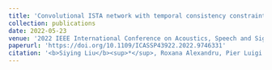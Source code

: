 ```yaml
---
title: 'Convolutional ISTA network with temporal consistency constraints for video reconstruction from event cameras'
collection: publications
date: 2022-05-23
venue: '2022 IEEE International Conference on Acoustics, Speech and Signal Processing (ICASSP)'
paperurl: 'https://doi.org/10.1109/ICASSP43922.2022.9746331'
citation: '<b>Siying Liu</b><sup>*</sup>, Roxana Alexandru, Pier Luigi Dragott. (2020).&quot; <i>ICASSP 2022-2022 IEEE International Conference on Acoustics, Speech and Signal Processing (ICASSP)</i>. 1935-1939.'
---
```

